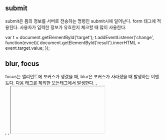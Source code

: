 ## submit
submit은 폼의 정보를 서버로 전송하는 명령인 submit시에 일어난다.
form 태그에 적용된다.
사용자가 입력한 정보가 유효한지 체크할 때 많이 사용한다.

var t = document.getElementById('target');
t.addEventListener('change', function(evnet){
    document.getElementById('result').innerHTML = event.target.value;
});

## blur, focus
focus는 엘리먼트에 포커스가 생겼을 때, blur은 포커스가 사라졌을 때 발생하는 이벤트다.
다음 태그를 제외한 모든태그에서 발생한다. <base>, <br> <bdo>, <head>, <iframe>, <meta>, <param>,<script>, <style>, <title>

var t = document.getElementById('target');
t.addEventListener('blur', function(event){
    alert('blur');
});

var t = document.getElementById('target');
t.addEventListener('focus', function(event){
    alert('focus');
});
